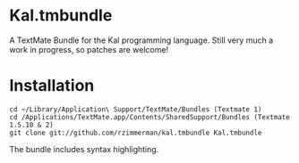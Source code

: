 Kal.tmbundle
============
A TextMate Bundle for the Kal programming language. Still very much a work in progress, so patches are welcome!

Installation
============

    cd ~/Library/Application\ Support/TextMate/Bundles (Textmate 1)
    cd /Applications/TextMate.app/Contents/SharedSupport/Bundles (Textmate 1.5.10 & 2)
    git clone git://github.com/rzimmerman/kal.tmbundle Kal.tmbundle

The bundle includes syntax highlighting.

